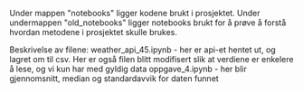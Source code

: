 Under mappen "notebooks" ligger kodene brukt i prosjektet. Under undermappen "old_notebooks" ligger notebooks brukt for å prøve å forstå hvordan metodene i prosjektet skulle brukes. 

Beskrivelse av filene:
weather_api_45.ipynb - her er api-et hentet ut, og lagret om til csv. Her er også filen blitt modifisert slik at verdiene er enkelere å lese, og vi kun har med gyldig data
oppgave_4.ipynb - her blir gjennomsnitt, median og standardavvik for daten funnet